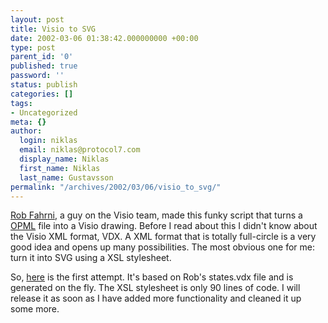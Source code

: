 ```yaml
---
layout: post
title: Visio to SVG
date: 2002-03-06 01:38:42.000000000 +00:00
type: post
parent_id: '0'
published: true
password: ''
status: publish
categories: []
tags:
- Uncategorized
meta: {}
author:
  login: niklas
  email: niklas@protocol7.com
  display_name: Niklas
  first_name: Niklas
  last_name: Gustavsson
permalink: "/archives/2002/03/06/visio_to_svg/"
---
```

[Rob Fahrni](http://rob.crabapples.net), a guy on the Visio team, made this funky script that turns a [OPML](http://www.opml.org/) file into a Visio drawing. Before I read about this I didn't know about the Visio XML format, VDX. A XML format that is totally full-circle is a very good idea and opens up many possibilities. The most obvious one for me: turn it into SVG using a XSL stylesheet.

So, [here](http://www.protocol7.com/visiosvg/default.asp?ie=.svg) is the first attempt. It's based on Rob's states.vdx file and is generated on the fly. The XSL stylesheet is only 90 lines of code. I will release it as soon as I have added more functionality and cleaned it up some more.

